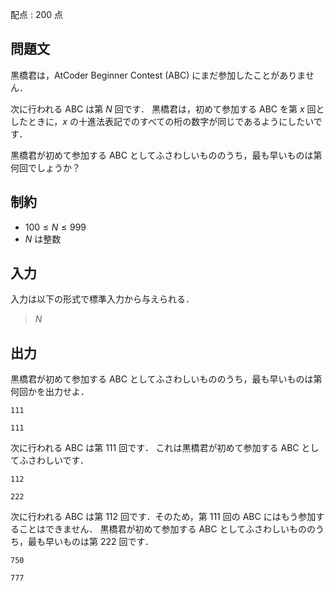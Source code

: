 配点 : $200$ 点

## 問題文

黒橋君は，AtCoder Beginner Contest (ABC) にまだ参加したことがありません．

次に行われる ABC は第 $N$ 回です．
黒橋君は，初めて参加する ABC を第 $x$ 回としたときに，$x$ の十進法表記でのすべての桁の数字が同じであるようにしたいです．

黒橋君が初めて参加する ABC としてふさわしいもののうち，最も早いものは第何回でしょうか？

## 制約

- $100 \leq N \leq 999$
- $N$ は整数

## 入力

入力は以下の形式で標準入力から与えられる．

> $N$

## 出力

黒橋君が初めて参加する ABC としてふさわしいもののうち，最も早いものは第何回かを出力せよ．

```input1
111
```

```output1
111
```

次に行われる ABC は第 $111$ 回です．
これは黒橋君が初めて参加する ABC としてふさわしいです．

```input2
112
```

```output2
222
```

次に行われる ABC は第 $112$ 回です．そのため，第 $111$ 回の ABC にはもう参加することはできません．
黒橋君が初めて参加する ABC としてふさわしいもののうち，最も早いものは第 $222$ 回です．

```input3
750
```

```output3
777
```